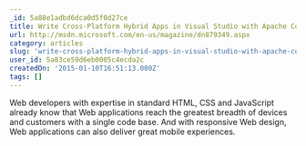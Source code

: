 ```yaml
---
_id: 5a88e1adbd6dca0d5f0d27ce
title: Write Cross-Platform Hybrid Apps in Visual Studio with Apache Cordova
url: http://msdn.microsoft.com/en-us/magazine/dn879349.aspx
category: articles
slug: 'write-cross-platform-hybrid-apps-in-visual-studio-with-apache-cordova'
user_id: 5a83ce59d6eb0005c4ecda2c
createdOn: '2015-01-10T16:51:13.000Z'
tags: []
---
```


Web developers with expertise in standard HTML, CSS and JavaScript already know that Web applications reach the greatest breadth of devices and customers with a single code base. And with responsive Web design, Web applications can also deliver great mobile experiences.
